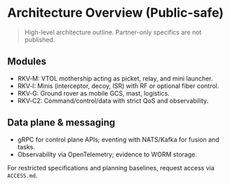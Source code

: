 # Architecture Overview (Public-safe)

> High-level architecture outline. Partner-only specifics are not published.

## Modules

- RKV‑M: VTOL mothership acting as picket, relay, and mini launcher.
- RKV‑I: Minis (interceptor, decoy, ISR) with RF or optional fiber control.
- RKV‑G: Ground rover as mobile GCS, mast, logistics.
- RKV‑C2: Command/control/data with strict QoS and observability.

## Data plane & messaging

- gRPC for control plane APIs; eventing with NATS/Kafka for fusion and tasks.
- Observability via OpenTelemetry; evidence to WORM storage.

For restricted specifications and planning baselines, request access via
`ACCESS.md`.
